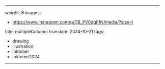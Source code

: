 
---
weight: 8
images:
- https://www.instagram.com/p/DB_PV0dgFfN/media/?size=l

title:
multipleColumn: true
date: 2024-10-21
tags:
- drawing
- illustration
- inktober
- inktober2024
---

